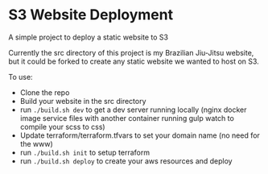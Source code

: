 # S3 Website Deployment
A simple project to deploy a static website to S3

Currently the src directory of this project is my Brazilian Jiu-Jitsu website, but it could be forked to create
any static website we wanted to host on S3.

To use: 
* Clone the repo
* Build your website in the src directory
* run `./build.sh dev` to get a dev server running locally (nginx docker image service files with another container
running gulp watch to compile your scss to css)
* Update terraform/terraform.tfvars to set your domain name (no need for the www)
* run `./build.sh init` to setup terraform
* run `./build.sh deploy` to create your aws resources and deploy


